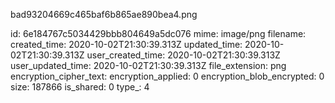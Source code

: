 bad93204669c465baf6b865ae890bea4.png

id: 6e184767c5034429bbb804649a5dc076
mime: image/png
filename: 
created_time: 2020-10-02T21:30:39.313Z
updated_time: 2020-10-02T21:30:39.313Z
user_created_time: 2020-10-02T21:30:39.313Z
user_updated_time: 2020-10-02T21:30:39.313Z
file_extension: png
encryption_cipher_text: 
encryption_applied: 0
encryption_blob_encrypted: 0
size: 187866
is_shared: 0
type_: 4
